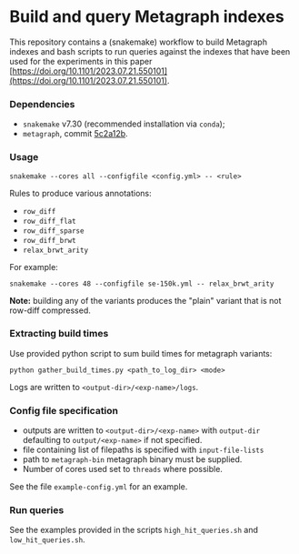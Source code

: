 # Build and query Metagraph indexes

This repository contains a (snakemake) workflow to build Metagraph indexes and bash scripts to run queries against the indexes that have been used for the experiments in this paper [https://doi.org/10.1101/2023.07.21.550101](https://doi.org/10.1101/2023.07.21.550101).

### Dependencies

- `snakemake` v7.30 (recommended installation via `conda`);
- `metagraph`, commit [5c2a12b](https://github.com/ratschlab/metagraph/tree/5c2a12bd26cba5c5f8a15e7b9aa765aeebfe3474).

### Usage

    snakemake --cores all --configfile <config.yml> -- <rule>

Rules to produce various annotations:

- `row_diff`
- `row_diff_flat`
- `row_diff_sparse`
- `row_diff_brwt`
- `relax_brwt_arity`

For example:

    snakemake --cores 48 --configfile se-150k.yml -- relax_brwt_arity

**Note:** building any of the variants produces the "plain" variant that is not row-diff compressed.

### Extracting build times

Use provided python script to sum build times for metagraph variants:

    python gather_build_times.py <path_to_log_dir> <mode>

Logs are written to `<output-dir>/<exp-name>/logs`.

### Config file specification

- outputs are written to `<output-dir>/<exp-name>` with `output-dir` defaulting to `output/<exp-name>` if not specified.
- file containing list of filepaths is specified with `input-file-lists`
- path to `metagraph-bin` metagraph binary must be supplied.
- Number of cores used set to `threads` where possible.

See the file `example-config.yml` for an example.

### Run queries

See the examples provided in the scripts `high_hit_queries.sh` and `low_hit_queries.sh`.

<!--``` YAML
output-dir: output
exp-name: example
input-file-list: test_samples.txt
k: 31

mem-cap-gb: 50
threads: 10

# Annotate step uses different parallization scheme
anno-file-chunk: 5
anno-threads-per-chunk: 4

# BRWT annotation step needs another param. Not sure what this does
brwt-parallel-nodes: 10
relaxed-brwt-arity: 32

metagraph-bin: /mnt/scratch1/rob/wabi_2023/binaries/metagraph
disk-swap: tmp #path to swapfile
```-->

<!--## Notes

- We dont use `metagraph build --mode canonical` because it is not recommended (not compatible?) with `RowDiff<*>`
-->